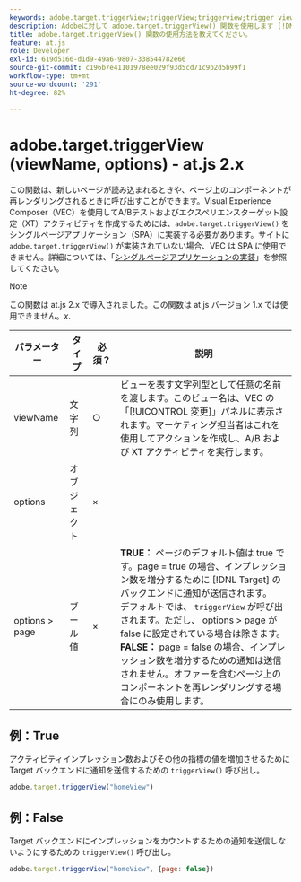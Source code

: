 ```yaml
---
keywords: adobe.target.triggerView;triggerView;triggerview;trigger view;at.js;関数;viewName;viewname;view name
description: Adobeに対して adobe.target.triggerView() 関数を使用します [!DNL Target] シングルページアプリケーション (SPA) で使用する at.js JavaScript ライブラリ。 (at.js 2.x)
title: adobe.target.triggerView() 関数の使用方法を教えてください。
feature: at.js
role: Developer
exl-id: 619d5166-d1d9-49a6-9807-338544782e66
source-git-commit: c196b7e41101978ee029f93d5cd71c9b2d5b99f1
workflow-type: tm+mt
source-wordcount: '291'
ht-degree: 82%

---
```


# adobe.target.triggerView (viewName, options) - at.js 2.x

この関数は、新しいページが読み込まれるときや、ページ上のコンポーネントが再レンダリングされるときに呼び出すことができます。Visual Experience Composer（VEC）を使用してA/Bテストおよびエクスペリエンスターゲット設定（XT）アクティビティを作成するためには、`adobe.target.triggerView()` をシングルページアプリケーション（SPA）に実装する必要があります。サイトに `adobe.target.triggerView()` が実装されていない場合、VEC は SPA に使用できません。詳細については、「[シングルページアプリケーションの実装](https://developer.adobe.com/target/implement/client-side/atjs/how-to-deployatjs/target-atjs-single-page-application/)」を参照してください。

>[!NOTE]
>
>この関数は at.js 2.x で導入されました。この関数は at.js バージョン 1.x では使用できません。*x*.

| パラメーター | タイプ | 必須？ | 説明 |
| --- | --- | --- | --- |
| viewName | 文字列 | ○ | ビューを表す文字列型として任意の名前を渡します。このビュー名は、VEC の「[!UICONTROL 変更]」パネルに表示されます。マーケティング担当者はこれを使用してアクションを作成し、A/B および XT アクティビティを実行します。 |
| options | オブジェクト | × |  |
| options > page | ブール値 | × | **TRUE：** ページのデフォルト値は true です。page = true の場合、インプレッション数を増分するために [!DNL Target] のバックエンドに通知が送信されます。<br>デフォルトでは、 `triggerView` が呼び出されます。ただし、 options > page が false に設定されている場合は除きます。<br>**FALSE：** page = false の場合、インプレッション数を増分するための通知は送信されません。オファーを含むページ上のコンポーネントを再レンダリングする場合にのみ使用します。 |

## 例：True

アクティビティインプレッション数およびその他の指標の値を増加させるために Target バックエンドに通知を送信するための `triggerView()` 呼び出し。

```javascript
adobe.target.triggerView("homeView")
```

## 例：False

Target バックエンドにインプレッションをカウントするための通知を送信しないようにするための `triggerView()` 呼び出し。

```javascript
adobe.target.triggerView("homeView", {page: false})
```
